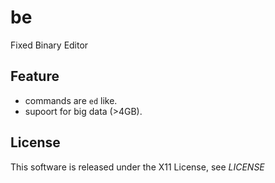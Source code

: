 be
==

Fixed Binary Editor

Feature
-------

* commands are `ed` like.
* supoort for big data (>4GB).

License
-------
This software is released under the X11 License, see *LICENSE*
